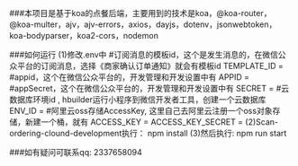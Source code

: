 ###本项目是基于koa的点餐后端，主要用到的技术是koa，@koa-router，@koa-multer，ajv，ajv-errors，axios，dayjs，dotenv，jsonwebtoken，koa-bodyparser，koa2-cors，nodemon

###如何运行
(1)修改.env中
#订阅消息的模板id，这个是发生消息的，在微信公众平台的订阅消息，选择《商家确认订单通知》就会有模板id
TEMPLATE_ID = 
#appid，这个在微信公众平台的，开发管理和开发设置中有
APPID = 
#appSecret，这个在微信公众平台的，开发管理和开发设置中有
SECRET = 
#云数据库环境id , hbuilder运行小程序到微信开发者工具，创建一个云数据库
ENV_ID = 
#阿里云oss存储AccessKey, 这里自己去阿里云注册一个oss对象存储，新建一个桶，就有
ACCESS_KEY = 
ACCESS_KEY_SECRET = 
(2)Scan-ordering-clound-development执行： npm install
(3)然后执行: npm run start

###如有疑问可联系qq: 2337658094